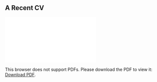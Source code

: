 ## A Recent CV

<object data="long4coventry.github.io/cv/CV_(LONG_CHEN).pdf" type="application/pdf" width="700px" height="700px">
    <embed src="long4coventry.github.io/cv/CV_(LONG_CHEN).pdf">
        <p>This browser does not support PDFs. Please download the PDF to view it: <a href="http://yoursite.com/the.pdf">Download PDF</a>.</p>
    </embed>
</object>
